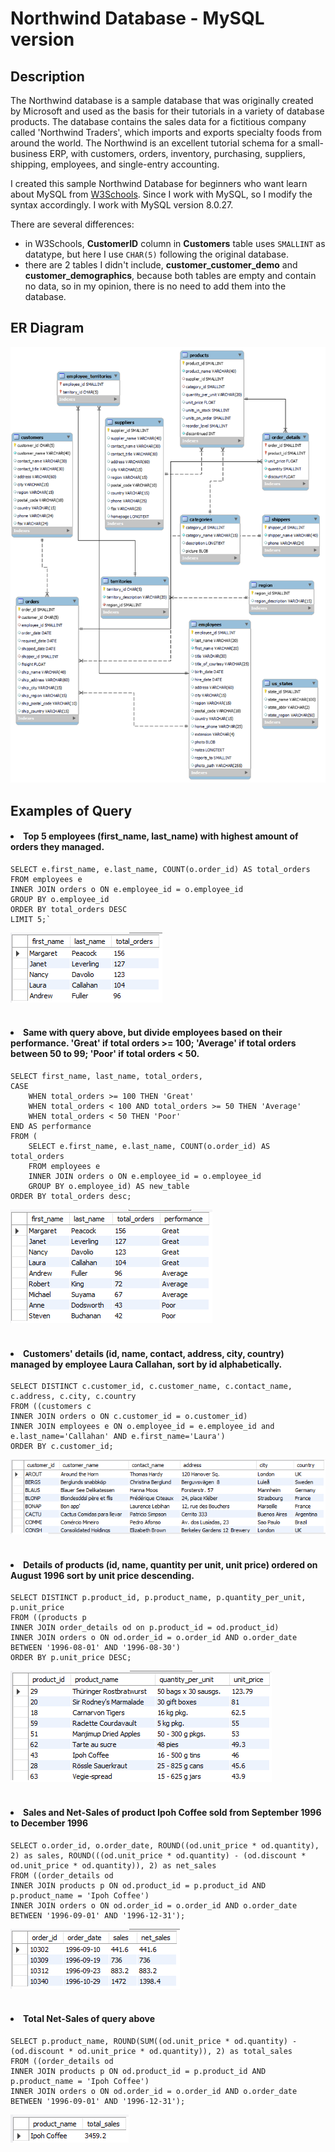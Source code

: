 # Northwind Database - MySQL version

## Description
The Northwind database is a sample database that was originally created by Microsoft and used as the basis for their tutorials in a variety of database products. The database contains the sales data for a fictitious company called 'Northwind Traders', which imports and exports specialty foods from around the world. The Northwind is an excellent tutorial schema for a small-business ERP, with customers, orders, inventory, purchasing, suppliers, shipping, employees, and single-entry accounting. 

I created this sample Northwind Database for beginners who want learn about MySQL from [W3Schools](https://www.w3schools.com/mysql/default.asp). Since I work with MySQL, so I modify the syntax accordingly. I work with MySQL version 8.0.27.

There are several differences:
- in W3Schools, **CustomerID** column in **Customers** table uses `SMALLINT` as datatype, but here I use `CHAR(5)` following the original database.
- there are 2 tables I didn't include, **customer_customer_demo** and **customer_demographics**, because both tables are empty and contain no data, so in my opinion, there is no need to add them into the database.

## ER Diagram
<img src=northwind-mysql-erd.png width="800">

## Examples of Query
#### <li>Top 5 employees (first_name, last_name) with highest amount of orders they managed.</li>
```
SELECT e.first_name, e.last_name, COUNT(o.order_id) AS total_orders
FROM employees e
INNER JOIN orders o ON e.employee_id = o.employee_id
GROUP BY o.employee_id
ORDER BY total_orders DESC
LIMIT 5;`
```
<img src="https://github.com/salmiah-ls/northwind-mysql/blob/main/images/query-1.png"></img><br /><br />

#### <li>Same with query above, but divide employees based on their performance. 'Great' if total orders >= 100; 'Average' if total orders between 50 to 99; 'Poor' if total orders < 50.</li>
```
SELECT first_name, last_name, total_orders,
CASE
    WHEN total_orders >= 100 THEN 'Great'
    WHEN total_orders < 100 AND total_orders >= 50 THEN 'Average'
    WHEN total_orders < 50 THEN 'Poor'
END AS performance
FROM (
	SELECT e.first_name, e.last_name, COUNT(o.order_id) AS total_orders
	FROM employees e
	INNER JOIN orders o ON e.employee_id = o.employee_id
	GROUP BY o.employee_id) AS new_table
ORDER BY total_orders desc;  
```
<img src="https://github.com/salmiah-ls/northwind-mysql/blob/main/images/query-1a.png"></img><br /><br />
                          
#### <li>Customers' details (id, name, contact, address, city, country) managed by employee Laura Callahan, sort by id alphabetically.</li>
```
SELECT DISTINCT c.customer_id, c.customer_name, c.contact_name, c.address, c.city, c.country
FROM ((customers c
INNER JOIN orders o ON c.customer_id = o.customer_id)
INNER JOIN employees e ON o.employee_id = e.employee_id and e.last_name='Callahan' AND e.first_name='Laura')
ORDER BY c.customer_id;
```
<img src="https://github.com/salmiah-ls/northwind-mysql/blob/main/images/query-2.png"></img><br /><br />

#### <li>Details of products (id, name, quantity per unit, unit price) ordered on August 1996 sort by unit price descending.</li>
```
SELECT DISTINCT p.product_id, p.product_name, p.quantity_per_unit, p.unit_price
FROM ((products p
INNER JOIN order_details od on p.product_id = od.product_id)
INNER JOIN orders o ON od.order_id = o.order_id AND o.order_date BETWEEN '1996-08-01' AND '1996-08-30')
ORDER BY p.unit_price DESC;
```
<img src="https://github.com/salmiah-ls/northwind-mysql/blob/main/images/query-3.png"></img><br /><br />

#### <li>Sales and Net-Sales of product Ipoh Coffee sold from September 1996 to December 1996</li>
```
SELECT o.order_id, o.order_date, ROUND((od.unit_price * od.quantity), 2) as sales, ROUND(((od.unit_price * od.quantity) - (od.discount * od.unit_price * od.quantity)), 2) as net_sales
FROM ((order_details od
INNER JOIN products p ON od.product_id = p.product_id AND p.product_name = 'Ipoh Coffee')
INNER JOIN orders o ON od.order_id = o.order_id AND o.order_date BETWEEN '1996-09-01' AND '1996-12-31');
```
<img src="https://github.com/salmiah-ls/northwind-mysql/blob/main/images/query-4.png"></img><br /><br />

#### <li>Total Net-Sales of query above</li>
```
SELECT p.product_name, ROUND(SUM((od.unit_price * od.quantity) - (od.discount * od.unit_price * od.quantity)), 2) as total_sales
FROM ((order_details od
INNER JOIN products p ON od.product_id = p.product_id AND p.product_name = 'Ipoh Coffee')
INNER JOIN orders o ON od.order_id = o.order_id AND o.order_date BETWEEN '1996-09-01' AND '1996-12-31');
```
<img src="https://github.com/salmiah-ls/northwind-mysql/blob/main/images/query-5.png"></img>
